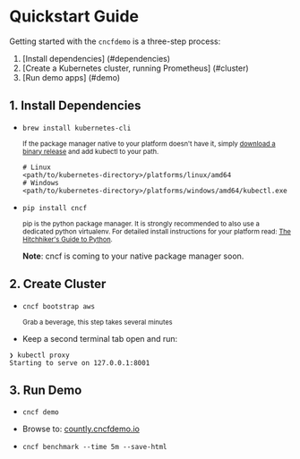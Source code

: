 # Quickstart Guide
Getting started with the `cncfdemo` is a three-step process:

1. [Install dependencies] (#dependencies)
2. [Create a Kubernetes cluster, running Prometheus] (#cluster)
3. [Run demo apps] (#demo)

 ## 1. Install Dependencies <a id="dependencies"></a>

- `brew install kubernetes-cli` 

  <sub>If the package manager native to your platform doesn't have it, simply [download a binary release](https://github.com/kubernetes/kubernetes/releases) and add kubectl to your path.</sub>

  ```
  # Linux
  <path/to/kubernetes-directory>/platforms/linux/amd64
  # Windows
  <path/to/kubernetes-directory>/platforms/windows/amd64/kubectl.exe
  ```

- `pip install cncf`

  <sub>pip is the python package manager. It is strongly recommended to also use a dedicated python virtualenv.
  For detailed install instructions for your platform read: [The Hitchhiker's Guide to Python](http://docs.python-guide.org/en/latest/starting/install/osx/#setuptools-pip). 
  
  **Note**: cncf is coming to your native package manager soon.</sub>
  
## 2. Create Cluster <a id="cluster"></a>

- `cncf bootstrap aws`

  <sub>Grab a beverage, this step takes several minutes</sub>
  
- Keep a second terminal tab open and run:
```
❯ kubectl proxy
Starting to serve on 127.0.0.1:8001
```

## 3. Run Demo <a id="demo"></a>

- `cncf demo`

- Browse to: [countly.cncfdemo.io](countly.cncfdemo.io)

- `cncf benchmark --time 5m --save-html`
 
